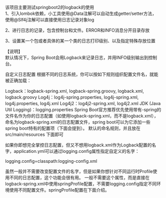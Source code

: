 该项目主要测试springboot2的logback的使用<br>
1、引入lombok依赖，小工具使用@Data注解可以自动生成getter/setter方法，
   使用@Slf4j注解可以直接使用日志记录对象log<br>
   
2、进行日志的记录，包含控制台和文件。ERROR和INFO消息分开目录存放

3、设置某一个包或者具体的某一个类的日志打印级别、以及指定特殊存放位置

【说明】<br>
默认情况下，Spring Boot会用Logback来记录日志，并用INFO级别输出到控制台。

自定义日志配置
根据不同的日志系统，你可以按如下规则组织配置文件名，就能被正确加载：

Logback：logback-spring.xml, logback-spring.groovy, logback.xml, logback.groovy
Log4j：log4j-spring.properties, log4j-spring.xml, log4j.properties, log4j.xml
Log4j2：log4j2-spring.xml, log4j2.xml
JDK (Java Util Logging)：logging.properties
Spring Boot官方推荐优先使用带有-spring的文件名作为你的日志配置（如使用logback-spring.xml，而不是logback.xml），命名为logback-spring.xml的日志配置文件，spring boot可以为它添加一些spring boot特有的配置项（下面会提到）。 
默认的命名规则，并且放在 src/main/resources 下面即可

如果你即想完全掌控日志配置，但又不想用logback.xml作为Logback配置的名字，application.yml可以通过logging.config属性指定自定义的名字：

logging.config=classpath:logging-config.xml

虽然一般并不需要改变配置文件的名字，但是如果你想针对不同运行时Profile使用不同的日志配置，这个功能会很有用。 
一般不需要这个属性，而是直接在logback-spring.xml中使用springProfile配置，不需要logging.config指定不同环境使用不同配置文件。springProfile配置在下面介绍。
